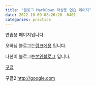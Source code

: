 ```yaml
---
title: "블로그 MarkDown 작성용 연습 페이지"
date: 2022-10-09 08:26:28 -0401
categories: practice
---
```

연습용 페이지입니다.

오빠님 블로그는[링크에용] 입니다.

나현이 블로그는[본인블로그] 입니다.

[구글](http://google.com)

구글2 http://google.com

[링크에용]: https://gslazer.github.io
[본인블로그]: https://bloodfairy.github.io
